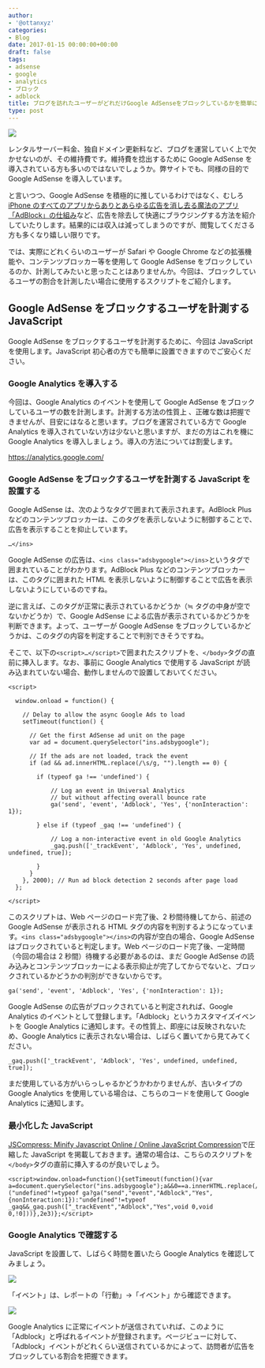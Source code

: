 ```yaml
---
author:
- '@ottanxyz'
categories:
- Blog
date: 2017-01-15 00:00:00+00:00
draft: false
tags:
- adsense
- google
- analytics
- ブロック
- adblock
title: ブログを訪れたユーザーがどれだけGoogle AdSenseをブロックしているかを簡単に計測する方法
type: post
---
```


![](170115-587adc00b89dd.jpg)

レンタルサーバー料金、独自ドメイン更新料など、ブログを運営していく上で欠かせないのが、その維持費です。維持費を捻出するために Google AdSense を導入されている方も多いのではないでしょうか。弊サイトでも、同様の目的で Google AdSense を導入しています。

と言いつつ、Google AdSense を積極的に推しているわけではなく、むしろ[iPhone のすべてのアプリからありとあらゆる広告を消し去る魔法のアプリ「AdBlock」の仕組み](/posts/2016/10/ios-adblock-5057/)など、広告を除去して快適にブラウジングする方法を紹介していたりします。結果的には収入は減ってしまうのですが、閲覧してくださる方も多くなり嬉しい限りです。

では、実際にどれくらいのユーザーが Safari や Google Chrome などの拡張機能や、コンテンツブロッカー等を使用して Google AdSense をブロックしているのか、計測してみたいと思ったことはありませんか。今回は、ブロックしているユーザの割合を計測したい場合に使用するスクリプトをご紹介します。

## Google AdSense をブロックするユーザを計測する JavaScript

Google AdSense をブロックするユーザを計測するために、今回は JavaScript を使用します。JavaScript 初心者の方でも簡単に設置できますのでご安心ください。

### Google Analytics を導入する

今回は、Google Analytics のイベントを使用して Google AdSense をブロックしているユーザの数を計測します。計測する方法の性質上
、正確な数は把握できませんが、目安にはなると思います。ブログを運営されている方で Google Analytics を導入されていない方は少ないと思いますが、まだの方はこれを機に Google Analytics を導入しましょう。導入の方法については割愛します。

https://analytics.google.com/

### Google AdSense をブロックするユーザを計測する JavaScript を設置する

Google AdSense は、次のようなタグで囲まれて表示されます。AdBlock Plus などのコンテンツブロッカーは、このタグを表示しないように制御することで、広告を表示することを抑止しています。

    …</ins>

Google AdSense の広告は、`<ins class="adsbygoogle"></ins>`というタグで囲まれていることがわかります。AdBlock Plus などのコンテンツブロッカーは、このタグに囲まれた HTML を表示しないように制御することで広告を表示しないようにしているのですね。

逆に言えば、このタグが正常に表示されているかどうか（≒ タグの中身が空でないかどうか）で、Google AdSense による広告が表示されているかどうかを判断できます。よって、ユーザーが Google AdSense をブロックしているかどうかは、このタグの内容を判定することで判別できそうですね。

そこで、以下の`<script>…</script>`で囲まれたスクリプトを、`</body>`タグの直前に挿入します。なお、事前に Google Analytics で使用する JavaScript が読み込まれていない場合、動作しませんので設置しておいてください。

    <script>

      window.onload = function() {

        // Delay to allow the async Google Ads to load
        setTimeout(function() {

          // Get the first AdSense ad unit on the page
          var ad = document.querySelector("ins.adsbygoogle");

          // If the ads are not loaded, track the event
          if (ad && ad.innerHTML.replace(/\s/g, "").length == 0) {

            if (typeof ga !== 'undefined') {

                // Log an event in Universal Analytics
                // but without affecting overall bounce rate
                ga('send', 'event', 'Adblock', 'Yes', {'nonInteraction': 1});

            } else if (typeof _gaq !== 'undefined') {

                // Log a non-interactive event in old Google Analytics
                _gaq.push(['_trackEvent', 'Adblock', 'Yes', undefined, undefined, true]);

            }
          }
        }, 2000); // Run ad block detection 2 seconds after page load
      };

    </script>

このスクリプトは、Web ページのロード完了後、2 秒間待機してから、前述の Google AdSense が表示される HTML タグの内容を判別するようになっています。`<ins class="adsbygoogle"></ins>`の内容が空白の場合、Google AdSense はブロックされていると判定します。Web ページのロード完了後、一定時間（今回の場合は 2 秒間）待機する必要があるのは、まだ Google AdSense の読み込みとコンテンツブロッカーによる表示抑止が完了してからでないと、ブロックされているかどうかの判別ができないからです。

    ga('send', 'event', 'Adblock', 'Yes', {'nonInteraction': 1});

Google AdSense の広告がブロックされていると判定されれば、Google Analytics のイベントとして登録します。「Adblock」というカスタマイズイベントを Google Analytics に通知します。その性質上、即座には反映されないため、Google Analytics に表示されない場合は、しばらく置いてから見てみてください。

    _gaq.push(['_trackEvent', 'Adblock', 'Yes', undefined, undefined, true]);

まだ使用している方がいらっしゃるかどうかわかりませんが、古いタイプの Google Analytics を使用している場合は、こちらのコードを使用して Google Analytics に通知します。

### 最小化した JavaScript

[JSCompress: Minify Javascript Online / Online JavaScript Compression](https://jscompress.com/)で圧縮した JavaScript を掲載しておきます。通常の場合は、こちらのスクリプトを`</body>`タグの直前に挿入するのが良いでしょう。

    <script>window.onload=function(){setTimeout(function(){var a=document.querySelector("ins.adsbygoogle");a&&0==a.innerHTML.replace(/\s/g,"").length&&("undefined"!=typeof ga?ga("send","event","Adblock","Yes",{nonInteraction:1}):"undefined"!=typeof _gaq&&_gaq.push(["_trackEvent","Adblock","Yes",void 0,void 0,!0]))},2e3)};</script>

### Google Analytics で確認する

JavaScript を設置して、しばらく時間を置いたら Google Analytics を確認してみましょう。

![](170115-587ae1a287215.png)

「イベント」は、レポートの「行動」→「イベント」から確認できます。

![](170115-587ae1ae7b72d.png)

Google Analytics に正常にイベントが送信されていれば、このように「Adblock」と呼ばれるイベントが登録されます。ページビューに対して、「Adblock」イベントがどれくらい送信されているかによって、訪問者が広告をブロックしている割合を把握できます。
